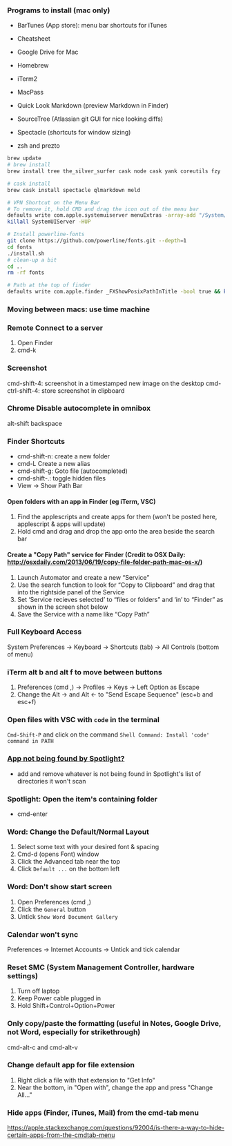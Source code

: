 ### Programs to install (mac only)
- BarTunes (App store): menu bar shortcuts for iTunes

- Cheatsheet
- Google Drive for Mac
- Homebrew
- iTerm2
- MacPass
- Quick Look Markdown (preview Markdown in Finder)
- SourceTree (Atlassian git GUI for nice looking diffs)
- Spectacle (shortcuts for window sizing)
- zsh and prezto

```bash
brew update
# brew install
brew install tree the_silver_surfer cask node cask yank coreutils fzy

# cask install
brew cask install spectacle qlmarkdown meld

# VPN Shortcut on the Menu Bar
# To remove it, hold CMD and drag the icon out of the menu bar
defaults write com.apple.systemuiserver menuExtras -array-add "/System/Library/CoreServices/Menu Extras/vpn.menu"
killall SystemUIServer -HUP

# Install powerline-fonts
git clone https://github.com/powerline/fonts.git --depth=1
cd fonts
./install.sh
# clean-up a bit
cd ..
rm -rf fonts

# Path at the top of finder
defaults write com.apple.finder _FXShowPosixPathInTitle -bool true && killall Finder
```

### Moving between macs: use time machine

### Remote Connect to a server
1. Open Finder
2. cmd-k

### Screenshot
cmd-shift-4: screenshot in a timestamped new image on the desktop
cmd-ctrl-shift-4: store screenshot in clipboard

### Chrome Disable autocomplete in omnibox
alt-shift backspace

### Finder Shortcuts
- cmd-shift-n: create a new folder
- cmd-L Create a new alias
- cmd-shift-g: Goto file (autocompleted)
- cmd-shift-.: toggle hidden files
- View -> Show Path Bar

#### Open folders with an app in Finder (eg iTerm, VSC)
1. Find the applescripts and create apps for them (won't be posted here, applescript & apps will update)
2. Hold cmd and drag and drop the app onto the area beside the search bar

#### Create a "Copy Path" service for Finder (Credit to OSX Daily: http://osxdaily.com/2013/06/19/copy-file-folder-path-mac-os-x/)
1. Launch Automator and create a new “Service”
2. Use the search function to look for “Copy to Clipboard” and drag that into the rightside panel of the Service
3. Set ‘Service recieves selected’ to “files or folders” and ‘in’ to “Finder” as shown in the screen shot below
4. Save the Service with a name like “Copy Path”

### Full Keyboard Access
System Preferences -> Keyboard -> Shortcuts (tab) -> All Controls (bottom of menu)

### iTerm alt b and alt f to move between buttons
1. Preferences (cmd ,) -> Profiles -> Keys -> Left Option as Escape
2. Change the Alt -> and Alt <- to "Send Escape Sequence" (esc+b and esc+f)

### Open files with VSC with `code` in the terminal
`Cmd-Shift-P` and click on the command `Shell Command: Install 'code' command in PATH`

### [App not being found by Spotlight?](https://apple.stackexchange.com/questions/236741/single-application-not-showing-up-in-spotlight)
- add and remove whatever is not being found in Spotlight's list of directories it won't scan

### Spotlight: Open the item's containing folder
- cmd-enter
### Word: Change the Default/Normal Layout
1. Select some text with your desired font & spacing 
2. Cmd-d (opens Font) window
3. Click the Advanced tab near the top
4. Click `Default ...` on the bottom left

### Word: Don't show start screen
1. Open Preferences (cmd ,)
2. Click the `General` button
3. Untick `Show Word Document Gallery`

### Calendar won't sync
Preferences -> Internet Accounts -> Untick and tick calendar

### Reset SMC (System Management Controller, hardware settings)
1. Turn off laptop
2. Keep Power cable plugged in
3. Hold Shift+Control+Option+Power

### Only copy/paste the formatting (useful in Notes, Google Drive, not Word, especially for strikethrough)
cmd-alt-c and cmd-alt-v

### Change default app for file extension
1. Right click a file with that extension to "Get Info"
2. Near the bottom, in "Open with", change the app and press "Change All..."

### Hide apps (Finder, iTunes, Mail) from the cmd-tab menu
https://apple.stackexchange.com/questions/92004/is-there-a-way-to-hide-certain-apps-from-the-cmdtab-menu
